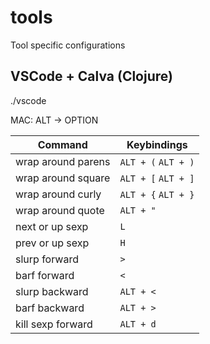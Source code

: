 # tools
Tool specific configurations

## VSCode + Calva (Clojure)

./vscode

MAC: ALT -> OPTION

| Command            | Keybindings         |
|--------------------|---------------------|
| wrap around parens | `ALT + (` `ALT + )` |
| wrap around square | `ALT + [` `ALT + ]` |
| wrap around curly  | `ALT + {` `ALT + }` |
| wrap around quote  | `ALT + "`           |
| next or up sexp    | `L`                 |
| prev or up sexp    | `H`                 |
| slurp forward      | `>`                 |
| barf forward       | `<`                 |
| slurp backward     | `ALT + <`           |
| barf backward      | `ALT + >`           |
| kill sexp forward  | `ALT + d`           |